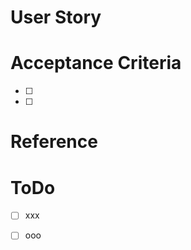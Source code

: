 # User Story



# Acceptance Criteria
- [ ] 
- [ ] 

# Reference
[](http://bircle.net)

# ToDo
- [ ] xxx
- [ ] ooo

